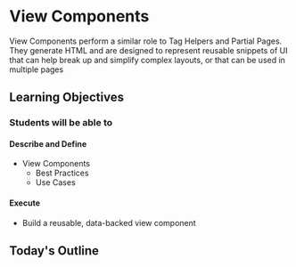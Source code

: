 # View Components

View Components perform a similar role to Tag Helpers and Partial Pages. They generate HTML and are designed to represent reusable snippets of UI that can help break up and simplify complex layouts, or that can be used in multiple pages

## Learning Objectives

### Students will be able to

#### Describe and Define

- View Components
  - Best Practices
  - Use Cases

#### Execute

- Build a reusable, data-backed view component

## Today's Outline

<!-- To Be Completed By Instructor -->
